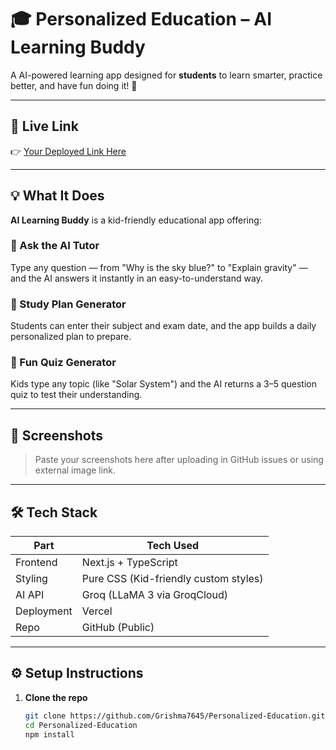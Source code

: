 # 🎓 Personalized Education – AI Learning Buddy

A  AI-powered learning app designed for **students** to learn smarter, practice better, and have fun doing it! 🚀

---

## 🔗 Live Link

👉 [Your Deployed Link Here](https://personalized-education-i4gx.vercel.app/)  

---

## 💡 What It Does

**AI Learning Buddy** is a kid-friendly educational app offering:

### 🧠 Ask the AI Tutor
Type any question — from "Why is the sky blue?" to "Explain gravity" — and the AI answers it instantly in an easy-to-understand way.

### 📅 Study Plan Generator
Students can enter their subject and exam date, and the app builds a daily personalized plan to prepare.

### 📝 Fun Quiz Generator
Kids type any topic (like "Solar System") and the AI returns a 3–5 question quiz to test their understanding.

---

## 🎨 Screenshots

> Paste your screenshots here after uploading in GitHub issues or using external image link.

---

## 🛠️ Tech Stack

| Part          | Tech Used       |
|---------------|-----------------|
| Frontend      | Next.js + TypeScript |
| Styling       | Pure CSS (Kid-friendly custom styles) |
| AI API        | Groq (LLaMA 3 via GroqCloud) |
| Deployment    | Vercel |
| Repo          | GitHub (Public) |

---

## ⚙️ Setup Instructions

1. **Clone the repo**
   ```bash
   git clone https://github.com/Grishma7645/Personalized-Education.git
   cd Personalized-Education
   npm install

